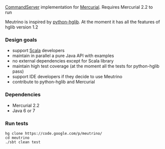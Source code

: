 [CommandServer](http://mercurial.selenic.com/wiki/CommandServer) implementation for [Mercurial](http://mercurial.selenic.com/). Requires Mercurial 2.2 to run

Meutrino is inspired by [python-hglib](http://mercurial.selenic.com/wiki/PythonHglib). At the moment it has all the features of hglib version 1.2

### Design goals ###
  * support [Scala](http://www.scala-lang.org/) developers
  * maintain in parallel a pure Java API with examples
  * no external dependencies except for Scala library
  * maintain high test coverage (at the moment all the tests for python-hglib pass)
  * support IDE developers if they decide to use Meutrino
  * contribute to python-hglib and Mercurial

### Dependencies ###
  * Mercurial 2.2
  * Java 6 or 7

### Run tests ###
```
hg clone https://code.google.com/p/meutrino/
cd meutrino
./sbt clean test
```